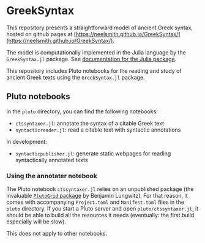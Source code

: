 # GreekSyntax

This repository presents a straightforward model of ancient Greek syntax, hosted on github pages at [https://neelsmith.github.io/GreekSyntax/](https://neelsmith.github.io/GreekSyntax/).

The model is computationally implemented in the Julia language by the `GreekSyntax.jl` package.  See [documentation for the Julia package](https://neelsmith.github.io/GreekSyntax.jl/stable/).


This repository includes Pluto notebooks for the reading and study of ancient Greek texts using the `GreekSyntax.jl` package.




## Pluto notebooks

In the `pluto` directory, you can find the following notebooks:


- `ctssyntaxer.jl`:  annotate the syntax of a citable Greek text 
- `syntacticreader.jl`: read a citable text with syntactic annotations

In development:

- `syntacticpublisher.jl`: generate static webpages for reading syntactically annotated texts

### Using the annotater notebook 

The Pluto notebook `ctssyntaxer.jl` relies on an unpublished package (the invaluable [`PlutoGrid` package](https://github.com/lungben/PlutoGrid.jl) by Benjamin Lungwitz). For that reason, it comes with accompanying `Project.toml` and `Manifest.toml` files in the `pluto` directory.  If you start a Pluto server and open `pluto/ctssyntaxer.jl`, it should be able to build all the resources it needs (eventually: the first build especially will be slow).

This does not apply to other notebooks.

